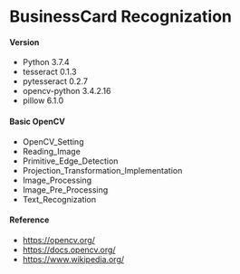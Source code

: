 # BusinessCard Recognization

#### Version
* Python 3.7.4
* tesseract 0.1.3
* pytesseract 0.2.7         
* opencv-python 3.4.2.16 
* pillow 6.1.0     

#### Basic OpenCV

* OpenCV_Setting
* Reading_Image
* Primitive_Edge_Detection
* Projection_Transformation_Implementation
* Image_Processing
* Image_Pre_Processing
* Text_Recognization


#### Reference
* https://opencv.org/
* https://docs.opencv.org/
* https://www.wikipedia.org/
